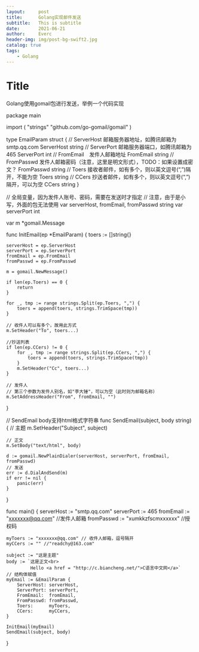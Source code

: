 ```yaml
---
layout:     post
title:      Golang实现邮件发送
subtitle:   This is subtitle
date:       2021-06-21
author:     Everc
header-img: img/post-bg-swift2.jpg
catalog: true
tags:
    - Golang
---
```



# Title

Golang使用gomail包进行发送，举例一个代码实现

package main

import (
    "strings"
    "github.com/go-gomail/gomail"
)

type EmailParam struct {
    // ServerHost 邮箱服务器地址，如腾讯邮箱为smtp.qq.com
    ServerHost string
    // ServerPort 邮箱服务器端口，如腾讯邮箱为465
    ServerPort int
    // FromEmail　发件人邮箱地址
    FromEmail string
    // FromPasswd 发件人邮箱密码（注意，这里是明文形式），TODO：如果设置成密文？
    FromPasswd string
    // Toers 接收者邮件，如有多个，则以英文逗号(“,”)隔开，不能为空
    Toers string
    // CCers 抄送者邮件，如有多个，则以英文逗号(“,”)隔开，可以为空
    CCers string
}

// 全局变量，因为发件人账号、密码，需要在发送时才指定
// 注意，由于是小写，外面的包无法使用
var serverHost, fromEmail, fromPasswd string
var serverPort int

var m *gomail.Message

func InitEmail(ep *EmailParam) {
    toers := []string{}
   
    serverHost = ep.ServerHost
    serverPort = ep.ServerPort
    fromEmail = ep.FromEmail
    fromPasswd = ep.FromPasswd
   
    m = gomail.NewMessage()
   
    if len(ep.Toers) == 0 {
        return
    }

    for _, tmp := range strings.Split(ep.Toers, ",") {
        toers = append(toers, strings.TrimSpace(tmp))
    }
   
    // 收件人可以有多个，故用此方式
    m.SetHeader("To", toers...)

    //抄送列表
    if len(ep.CCers) != 0 {
        for _, tmp := range strings.Split(ep.CCers, ",") {
            toers = append(toers, strings.TrimSpace(tmp))
        }
        m.SetHeader("Cc", toers...)
    }

    // 发件人
    // 第三个参数为发件人别名，如"李大锤"，可以为空（此时则为邮箱名称）
    m.SetAddressHeader("From", fromEmail, "")
}

// SendEmail body支持html格式字符串
func SendEmail(subject, body string) {
    // 主题
    m.SetHeader("Subject", subject)
   
    // 正文
    m.SetBody("text/html", body)

    d := gomail.NewPlainDialer(serverHost, serverPort, fromEmail, fromPasswd)
    // 发送
    err := d.DialAndSend(m)
    if err != nil {
        panic(err)
    }
}

func main() {
    serverHost := "smtp.qq.com"
    serverPort := 465
    fromEmail := "xxxxxxx@qq.com"     //发件人邮箱
    fromPasswd := "xumkkzfscmxxxxxx"    //授权码
   
    myToers := "xxxxxxx@qq.com" // 收件人邮箱，逗号隔开
    myCCers := "" //"readchy@163.com"
   
    subject := "这是主题"
    body := `这是正文<br>
             Hello <a href = "http://c.biancheng.net/">C语言中文网</a>`
    // 结构体赋值
    myEmail := &EmailParam {
        ServerHost: serverHost,
        ServerPort: serverPort,
        FromEmail:  fromEmail,
        FromPasswd: fromPasswd,
        Toers:      myToers,
        CCers:      myCCers,
    }
   
    InitEmail(myEmail)
    SendEmail(subject, body)
}